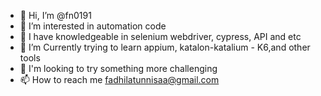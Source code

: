 - 👋 Hi, I’m @fn0191
- 👀 I’m interested in automation code
- 🌱 I have knowledgeable in selenium webdriver, cypress, API and etc
- 🌱 I’m Currently trying to learn appium, katalon-katalium - K6,and other tools
- 💞️ I'm looking to try something more challenging
- 📫 How to reach me fadhilatunnisaa@gmail.com

<!---
fn0191/fn0191 is a ✨ special ✨ repository because its `README.md` (this file) appears on your GitHub profile.
You can click the Preview link to take a look at your changes.
--->
